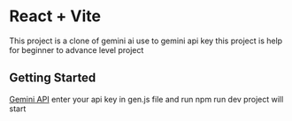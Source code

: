 # React + Vite
This project is a clone of gemini ai use to gemini api key this project is help for beginner to advance level project

## Getting Started
[Gemini API](https://ai.google.dev/gemini-api/docs/quickstart?lang=node)
enter your api key in gen.js file and run npm run dev project will start


